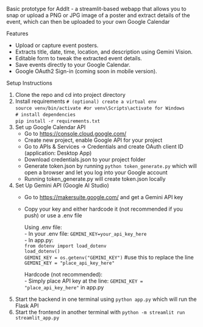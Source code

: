 Basic prototype for AddIt - a streamlit-based webapp that allows you to snap or upload a PNG or JPG image of a poster and extract details of the event, which can then be uploaded to your own Google Calendar  

Features
- Upload or capture event posters.
- Extracts title, date, time, location, and description using Gemini Vision.
- Editable form to tweak the extracted event details.
- Save events directly to your Google Calendar.
- Google OAuth2 Sign-in (coming soon in mobile version).



Setup Instructions  
1. Clone the repo and cd into project directory
2. Install requirements
   `# (optional) create a virtual env`  
   `source venv/bin/activate #or venv\Scripts\activate for Windows`  
   `# install dependencies`  
   `pip install -r requirements.txt`  
3. Set up Google Calendar API
    - Go to https://console.cloud.google.com/
    - Create new project, enable Google API for your project
    - Go to APIs & Services -> Credentials and create OAuth client ID (application: Desktop App)
    - Download credentials.json to your project folder
    - Generate token.json by running `python token_generate.py` which will open a browser and let you log into your Google account
    - Running token_generate.py will create token.json locally
5. Set Up Gemini API (Google AI Studio)
   - Go to https://makersuite.google.com/ and get a Gemini API key
   - Copy your key and either hardcode it (not recommended if you push) or use a .env file

      Using .env file:   
         - In your .env file: `GEMINI_KEY=your_api_key_here`  
         - In app.py:  
         `from dotenv import load_dotenv`  
      `load_dotenv()`  
             `GEMINI_KEY = os.getenv("GEMINI_KEY")` #use this to replace the line `GEMINI_KEY = "place_api_key_here"`  
  
       Hardcode (not recommended):  
         - Simply place API key at the line: `GEMINI_KEY = "place_api_key_here"` in app.py  
6. Start the backend in one terminal using `python app.py` which will run the Flask API  
7. Start the frontend in another terminal with `python -m streamlit run streamlit_app.py`  

     
   
